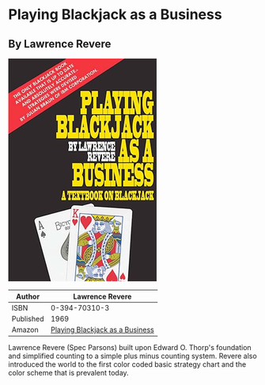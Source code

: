 # Playing Blackjack as a Business
## By Lawrence Revere

![Playing Blackjack as a Business](../../img/books/Playing_Blackjack_as_a_Business.jpg)

| Author | Lawrence Revere |
| --- | --- |
| ISBN | 0-394-70310-3 |
| Published | 1969 |
| Amazon | [Playing Blackjack as a Business](https://www.amazon.com/Playing-Blackjack-Business-Lawrence-Revere/dp/1607967626/) |

Lawrence Revere (Spec Parsons) built upon Edward O. Thorp's foundation and simplified counting to a simple plus minus counting system. Revere also
introduced the world to the first color coded basic strategy chart and the color scheme that is prevalent today.
